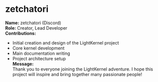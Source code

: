 # zetchatori

**Name:** zetchatori (Discord)  
**Role:** Creator, Lead Developer  
**Contributions:**  
- Initial creation and design of the LightKernel project
- Core kernel development
- Main documentation writing
- Project architecture setup  
**Message:**  
Thank you to everyone joining the LightKernel adventure. I hope this project will inspire and bring together many passionate people!
